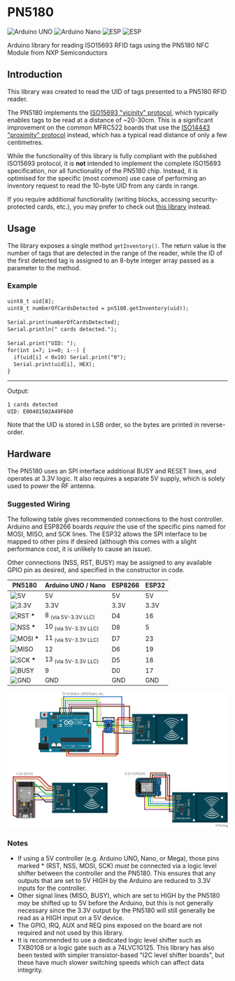 # PN5180
![Arduino UNO](https://img.shields.io/badge/Arduino&nbsp;UNO-Supported-brgreen)
![Arduino Nano](https://img.shields.io/badge/Arduino&nbsp;Nano-Supported-brgreen)
![ESP](https://img.shields.io/badge/ESP8266-Supported-brgreen)
![ESP](https://img.shields.io/badge/ESP32-Supported-brgreen)

Arduino library for reading ISO15693 RFID tags using the PN5180 NFC Module from NXP Semiconductors

## Introduction
This library was created to read the UID of tags presented to a PN5180 RFID reader.

The PN5180 implements the [ISO15693 "vicinity" protocol](https://en.wikipedia.org/wiki/ISO/IEC_15693), which typically enables tags to be read at a distance of ~20-30cm. This is a significant improvement on the common MFRC522 boards that use the [ISO14443 "proximity" protocol](https://en.wikipedia.org/wiki/ISO/IEC_14443) instead, which has a typical read distance of only a few centimetres.  

While the functionality of this library is fully compliant with the published ISO15693 protocol, it is **not** intended to implement the complete ISO15693 specification, nor all functionality of the PN5180 chip. Instead, it is optimised for the specific (most common) use case of performing an inventory request to read the 10-byte UID from any cards in range.

If you require additional functionality (writing blocks, accessing security-protected cards, etc.), you may prefer to check out [this library](https://github.com/ATrappmann/PN5180-Library) instead. 

## Usage
The library exposes a single method `getInventory()`. The return value is the number of tags that are detected in the range of the reader, while the ID of the first detected tag is assigned to an 8-byte integer array passed as a parameter to the method.

### Example

```
uint8_t uid[8];
uint8_t numberOfCardsDetected = pn5180.getInventory(uid));

Serial.print(numberOfCardsDetected);
Serial.println(" cards detected.");

Serial.print("UID: ");
for(int i=7; i>=0; i--) {
  if(uid[i] < 0x10) Serial.print("0");
  Serial.print(uid[i], HEX);
}
```
___
Output:
```
1 cards detected
UID: E00401502A49F6D0
```
Note that the UID is stored in LSB order, so the bytes are printed in reverse-order.

## Hardware
The PN5180 uses an SPI interface additional BUSY and RESET lines, and operates at 3.3V logic. It also requires a separate 5V supply, which is solely used to power the RF antenna.

### Suggested Wiring
The following table gives recommended connections to the host controller. 
Arduino and ESP8266 boards _require_ the use of the specific pins named for MOSI, MISO, and SCK lines. The ESP32 allows the SPI interface to be mapped to other pins if desired (although this comes with a slight performance cost, it is unlikely to cause an issue).

Other connections (NSS, RST, BUSY) may be assigned to any available GPIO pin as desired, and specified in the constructor in code.

| PN5180 | Arduino UNO / Nano | ESP8266 | ESP32 |
| ------ | ------------------ | ------- |------ |
| ![5V](https://img.shields.io/badge/5V-red) | 5V | 5V | 5V | 
| ![3.3V](https://img.shields.io/badge/3.3V-orange) | 3.3V | 3.3V | 3.3V |
| ![RST](https://img.shields.io/badge/RST-brown)  **\*** | 8 <sub>(via 5V-3.3V LLC)</sub> | D4 | 16 |
| ![NSS](https://img.shields.io/badge/NSS-white)  **\*** | 10 <sub>(via 5V-3.3V LLC)</sub> | D8 | 5 | 
| ![MOSI](https://img.shields.io/badge/MOSI-brgreen)  **\*** | 11  <sub>(via 5V-3.3V LLC)</sub> | D7 | 23 |
| ![MISO](https://img.shields.io/badge/MISO-blue)  | 12 | D6 | 19 |
| ![SCK](https://img.shields.io/badge/SCK-yellow)  **\*** | 13 <sub>(via 5V-3.3V LLC)</sub> | D5 | 18 |
| ![BUSY](https://img.shields.io/badge/BUSY-purple)  | 9 | D0 | 17 |
| ![GND](https://img.shields.io/badge/GND-black)  | GND | GND | GND |

![Wiring](https://github.com/playfultechnology/PN5180/blob/main/extras/PN5180%20Wiring_bb.jpg)

### Notes
- If using a 5V controller (e.g. Arduino UNO, Nano, or Mega), those pins marked * (RST, NSS, MOSI, SCK) *must* be connected via a logic level shifter between the controller and the PN5180. This ensures that any outputs that are set to 5V HIGH by the Arduino are reduced to 3.3V inputs for the controller. 
- Other signal lines (MISO, BUSY), which are set to HIGH by the PN5180 *may* be shifted up to 5V before the Arduino, but this is not generally necessary since the 3.3V output by the PN5180 will still generally be read as a HIGH input on a 5V device.  
- The GPIO, IRQ, AUX and REQ pins exposed on the board are not required and not used by this library.
- It is recommended to use a dedicated logic level shifter such as TXB0108 or a logic gate such as a 74LVC1G125. This library has also been tested with simpler transistor-based "I2C level shifter boards", but these have much slower switching speeds which can affect data integrity.
